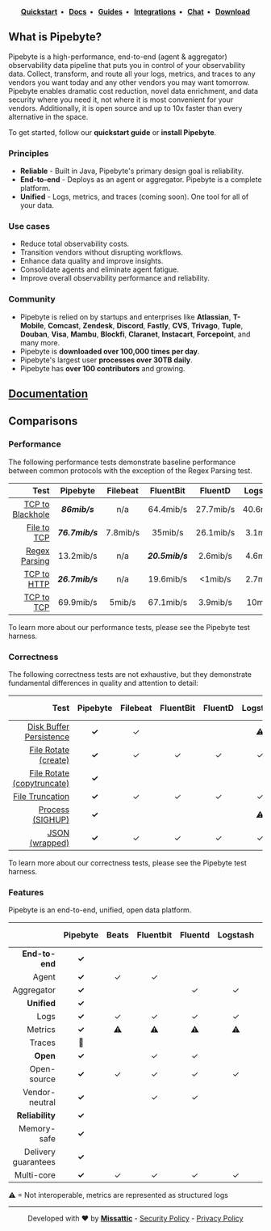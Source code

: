 <p align="center">
  <strong>
    <a href="https://github.com/missattic/pipebyte/">Quickstart</a>&nbsp;&nbsp;&bull;&nbsp;&nbsp;
    <a href="https://github.com/missattic/pipebyte/">Docs</a>&nbsp;&nbsp;&bull;&nbsp;&nbsp;
    <a href="https://github.com/missattic/pipebyte/">Guides</a>&nbsp;&nbsp;&bull;&nbsp;&nbsp;
    <a href="https://github.com/missattic/pipebyte/">Integrations</a>&nbsp;&nbsp;&bull;&nbsp;&nbsp;
    <a href="https://github.com/missattic/pipebyte">Chat</a>&nbsp;&nbsp;&bull;&nbsp;&nbsp;
    <a href="https://github.com/missattic/pipebyte/">Download</a>
  </strong>
</p>

## What is Pipebyte?

Pipebyte is a high-performance, end-to-end (agent & aggregator) observability data
pipeline that puts you in control of your observability data.
Collect, transform, and route
all your logs, metrics, and traces to any vendors you want today and any other
vendors you may want tomorrow. Pipebyte enables dramatic cost reduction, novel
data enrichment, and data security where you need it, not where it is most
convenient for your vendors. Additionally, it is open source and up to 10x
faster than every alternative in the space.

To get started, follow our **quickstart guide** or **install
Pipebyte**.

### Principles

* **Reliable** - Built in Java, Pipebyte's primary design goal is reliability.
* **End-to-end** - Deploys as an agent or aggregator. Pipebyte is a complete platform.
* **Unified** - Logs, metrics, and traces (coming soon). One tool for all of your data.

### Use cases

* Reduce total observability costs.
* Transition vendors without disrupting workflows.
* Enhance data quality and improve insights.
* Consolidate agents and eliminate agent fatigue.
* Improve overall observability performance and reliability.

### Community

* Pipebyte is relied on by startups and enterprises like **Atlassian**, **T-Mobile**,
  **Comcast**, **Zendesk**, **Discord**, **Fastly**, **CVS**, **Trivago**,
  **Tuple**, **Douban**, **Visa**, **Mambu**, **Blockfi**, **Claranet**,
  **Instacart**, **Forcepoint**, and many more.
* Pipebyte is **downloaded over 100,000 times per day**.
* Pipebyte's largest user **processes over 30TB daily**.
* Pipebyte has **over 100 contributors** and growing.

## [Documentation](https://github.com/missattic/pipebyte/)

## Comparisons

### Performance

The following performance tests demonstrate baseline performance between
common protocols with the exception of the Regex Parsing test.

|                                                                                                               Test |     Pipebyte      | Filebeat |    FluentBit    |  FluentD  | Logstash  |    SplunkUF     | SplunkHF |
|-------------------------------------------------------------------------------------------------------------------:|:---------------:|:--------:|:---------------:|:---------:|:---------:|:---------------:|:--------:|
| [TCP to Blackhole](https://github.com/missattic/pipebyte) |  _**86mib/s**_  |   n/a    |    64.4mib/s    | 27.7mib/s | 40.6mib/s |       n/a       |   n/a    |
|           [File to TCP](https://github.com/missattic/pipebyte) | _**76.7mib/s**_ | 7.8mib/s |     35mib/s     | 26.1mib/s | 3.1mib/s  |    40.1mib/s    | 39mib/s  |
|       [Regex Parsing](https://github.com/missattic/pipebyte) |    13.2mib/s    |   n/a    | _**20.5mib/s**_ | 2.6mib/s  | 4.6mib/s  |       n/a       | 7.8mib/s |
|           [TCP to HTTP](https://github.com/missattic/pipebyte) | _**26.7mib/s**_ |   n/a    |    19.6mib/s    |  <1mib/s  | 2.7mib/s  |       n/a       |   n/a    |
|             [TCP to TCP](https://github.com/missattic/pipebyte) |    69.9mib/s    |  5mib/s  |    67.1mib/s    | 3.9mib/s  |  10mib/s  | _**70.4mib/s**_ | 7.6mib/s |

To learn more about our performance tests, please see the Pipebyte test harness.

### Correctness

The following correctness tests are not exhaustive, but they demonstrate
fundamental differences in quality and attention to detail:

|                                                                                                                             Test | Pipebyte | Filebeat | FluentBit | FluentD | Logstash | Splunk UF | Splunk HF |
|---------------------------------------------------------------------------------------------------------------------------------:|:------:|:--------:|:---------:|:-------:|:--------:|:---------:|:---------:|
| [Disk Buffer Persistence](https://github.com/missattic/pipebyte) | **✓**  |    ✓     |           |         |    ⚠     |     ✓     |     ✓     |
|         [File Rotate (create)](https://github.com/missattic/pipebyte) | **✓**  |    ✓     |     ✓     |    ✓    |    ✓     |     ✓     |     ✓     |
| [File Rotate (copytruncate)](https://github.com/missattic/pipebyte) | **✓**  |          |           |         |          |     ✓     |     ✓     |
|                   [File Truncation](https://github.com/missattic/pipebyte) | **✓**  |    ✓     |     ✓     |    ✓    |    ✓     |     ✓     |     ✓     |
|                         [Process (SIGHUP)](https://github.com/missattic/pipebyte) | **✓**  |          |           |         |    ⚠     |     ✓     |     ✓     |
|                     [JSON (wrapped)](https://github.com/missattic/pipebyte) | **✓**  |    ✓     |     ✓     |    ✓    |    ✓     |     ✓     |     ✓     |

To learn more about our correctness tests, please see the Pipebyte test harness.

### Features

Pipebyte is an end-to-end, unified, open data platform.

|                     | **Pipebyte** | Beats | Fluentbit | Fluentd | Logstash | Splunk UF | Splunk HF | Telegraf |
|--------------------:|:----------:|:-----:|:---------:|:-------:|:--------:|:---------:|:---------:|:--------:|
|      **End-to-end** |   **✓**    |       |           |         |          |           |           |     ✓    |
|               Agent |   **✓**    |   ✓   |     ✓     |         |          |     ✓     |           |     ✓    |
|          Aggregator |   **✓**    |       |           |    ✓    |    ✓     |           |     ✓     |     ✓    |
|         **Unified** |   **✓**    |       |           |         |          |           |           |     ✓    |
|                Logs |   **✓**    |   ✓   |     ✓     |    ✓    |    ✓     |     ✓     |     ✓     |     ✓    |
|             Metrics |   **✓**    |   ⚠   |     ⚠     |    ⚠    |    ⚠     |     ⚠     |     ⚠     |     ✓    |
|              Traces |     🚧     |       |           |         |          |           |           |          |
|            **Open** |   **✓**    |       |     ✓     |    ✓    |          |           |           |     ✓    |
|         Open-source |   **✓**    |   ✓   |     ✓     |    ✓    |    ✓     |           |           |     ✓    |
|      Vendor-neutral |   **✓**    |       |     ✓     |    ✓    |          |           |           |     ✓    |
|     **Reliability** |   **✓**    |       |           |         |          |           |           |          |
|         Memory-safe |   **✓**    |       |           |         |          |           |           |     ✓    |
| Delivery guarantees |   **✓**    |       |           |         |          |     ✓     |     ✓     |          |
|          Multi-core |   **✓**    |   ✓   |     ✓     |    ✓    |    ✓     |     ✓     |     ✓     |     ✓    |


⚠ = Not interoperable, metrics are represented as structured logs

---

<p align="center">
  Developed with ❤️ by <strong><a href="https://missattic.com">Missattic</a></strong> - <a href="https://missattic.com">Security Policy</a> - <a href="https://missattic.com">Privacy Policy</a>
</p>
